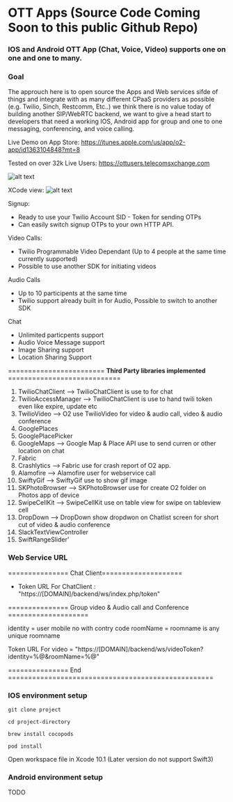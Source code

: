 # OTT Apps (Source Code Coming Soon to this public Github Repo)

### IOS and Android OTT App (Chat, Voice, Video) supports one on one and one to many.

### Goal

The approuch here is to open source the Apps and Web services sifde of things and integrate with as many different CPaaS providers as possible (e.g. Twilio, Sinch, Restcomm, Etc..) we think there is no value today of building another SIP/WebRTC backend, we want to give a head start to developers that need a working IOS, Android app for group and one to one messaging, conferencing, and voice calling.


Live Demo on App Store: https://itunes.apple.com/us/app/o2-app/id1363104848?mt=8

Tested on over 32k Live Users: https://ottusers.telecomsxchange.com 


![alt text](https://ott.telecomsxchange.com/appflow1.jpg "App Flow")



XCode view: 
![alt text](https://user-images.githubusercontent.com/26701933/79405928-5c667400-7f9e-11ea-8a46-7ec0dbdb37bc.png "X Code Ciew")


Signup:

- Ready to use your Twilio Account SID - Token for sending OTPs
- Can easily switch signup OTPs to your own HTTP API.

Video Calls:

- Twilio Programmable Video Dependant (Up to 4 people at the same time currently supported)
- Possible to use another SDK for initiating videos

Audio Calls 

- Up to 10 participents at the same time
- Twilio support already built in for Audio, Possible to switch to another SDK


Chat 

- Unlimited particpents support
- Audio Voice Message support
- Image Sharing support
- Location Sharing Support





======================== **Third Party libraries implemented** ============================

1. TwilioChatClient --> TwilioChatClient is use to for chat
2. TwilioAccessManager --> TwilioChatClient is use to hand twili token even like expire, update etc
3. TwilioVideo --> O2 use TwilioVideo for video & audio call, video & audio conference
4. GooglePlaces
5. GooglePlacePicker
6. GoogleMaps --> Google Map & Place API use to send curren or other location on chat
7. Fabric
8. Crashlytics --> Fabric use for crash report of O2 app.
9. Alamofire --> Alamofire user for webservice call
10. SwiftyGif --> SwiftyGif use to show gif image
11. SKPhotoBrowser --> SKPhotoBrowser use for create O2 folder on Photos app of device
12. SwipeCellKit --> SwipeCellKit use on table view for swipe on tableview cell
13. DropDown --> DropDown show dropdwon on Chatlist screen for short cut of video & audio conference
14. SlackTextViewController
15. SwiftRangeSlider'


### Web Service URL

=============== Chat Client====================
- Token URL For ChatClient : "https://[DOMAIN]/backend/ws/index.php/token"

=============== Group video & Audio call and Conference  ====================

identity = user mobile no with contry code
roomName = roomname is any unique roomname

Token URL For video = "https://[DOMAIN]/backend/ws/videoToken?identity=%@&roomName=%@"

=============== End ===================================================


### IOS environment setup

```shell
git clone project
```

```shell
cd project-directory
```

```shell
brew install cocopods
```

```shell
pod install
```

Open workspace file in Xcode 10.1 (Later version do not support Swift3)

### Android environment setup

TODO

